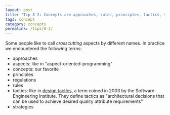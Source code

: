 ```yaml
---
layout: post
title: "Tip 8-2: Concepts are approaches, rules, principles, tactics, strategies etc..."
tags: concept
category: concepts
permalink: /tips/8-2/
---
```

Some people like to call _crosscutting_ aspects by different names. In practice
we encountered the following terms:

* approaches
* aspects: like in "aspect-oriented-programming"
* concepts: our favorite
* principles
* regulations
* rules
* tactics: like in <a target="_blank" rel="noopener noreferrer nofollow" href="https://resources.sei.cmu.edu/library/asset-view.cfm?assetid=6593">design tactics</a>, a term coined in 2003 by the Software Engineering Institute. They define tactics as "architectural decisions that can be used to achieve desired quality attribute requirements"
* strategies
